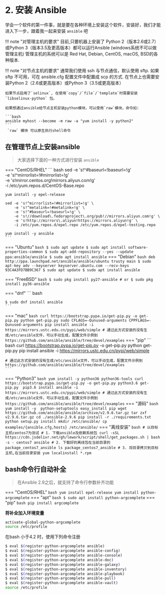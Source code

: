 # 2. 安装 Ansible

学会一个软件的第一件事，就是要在各种环境上安装这个软件，安装好，我们才能进入下一步，跟着我一起来安装 `ansible` 吧

!!! note "对管理主机的要求"
    目前,只要机器上安装了 Python 2（版本2.6或2.7）或Python 3（版本3.5及更高版本）都可以运行Ansible (windows系统不可以做管理主机)
    管理主机的系统可以是 Red Hat, Debian, CentOS, macOS, BSD的各种版本.

!!! note "对节点主机的要求"
    通常我们使用 ssh 与节点通信，默认使用 sftp.  如果 sftp 不可用，可在 ansible.cfg 配置文件中配置成 scp 的方式. 在节点上也需要安装Python 2（2.6或更高版本）或Python 3（3.5或更高版本）

    如果节点启用了`selinux`, 在使用`copy`/`file`/`template`时需要安装 `libselinux-python` 包。

    如果想通过ansible给节点主机安装python模块，可以使用`raw`模块，命令如: 

    ```bash
    ansible myhost --become -m raw -a "yum install -y python2"
    ```
     `raw` 模块 可以原生执行shell命令
    

## 在管理节点上安装ansible


> 大家选择下面的一种方式进行安装 `ansible`

=== "CentOS/RHEL"
    ``` bash
    sed -e 's!^#baseurl=!baseurl=!g' \
           -e  's!^mirrorlist=!#mirrorlist=!g' \
           -e 's!mirror.centos.org!mirrors.aliyun.com!g' \
           -i  /etc/yum.repos.d/CentOS-Base.repo

    yum install -y epel-release

    sed -e 's!^mirrorlist=!#mirrorlist=!g' \
        -e 's!^metalink=!#metalink=!g' \
        -e 's!^#baseurl=!baseurl=!g' \
        -e 's!//download\.fedoraproject\.org/pub!//mirrors.aliyun.com!g' \
        -e 's!http://mirrors\.aliyun!https://mirrors.aliyun!g' \
        -i /etc/yum.repos.d/epel.repo /etc/yum.repos.d/epel-testing.repo

    yum install -y ansible
    ```
=== "Ubuntu"
    ``` bash
    $ sudo apt update
    $ sudo apt install software-properties-common
    $ sudo apt-add-repository --yes --update ppa:ansible/ansible
    $ sudo apt install ansible
    ```
=== "Debian"
    ``` bash
    deb http://ppa.launchpad.net/ansible/ansible/ubuntu trusty main
    $ sudo apt-key adv --keyserver keyserver.ubuntu.com --recv-keys 93C4A3FD7BB9C367
    $ sudo apt update
    $ sudo apt install ansible
    ```

=== "FreeBSD"
    ``` bash
    $ sudo pkg install py27-ansible
    # or
    $ sudo pkg install py36-ansible
    ```

=== "dnf"
    ``` bash

    $ sudo dnf install ansible
    ```
    
=== "mac"
    ``` bash
    curl https://bootstrap.pypa.io/get-pip.py -o get-pip.py
    python get-pip.py
    sudo CFLAGS=-Qunused-arguments CPPFLAGS=-Qunused-arguments pip install ansible -i https://mirrors.ustc.edu.cn/pypi/web/simple
    # 通过此方式安装的没有生成/etc/ansible文件，可以手动生成，配置文件示例到https://github.com/ansible/ansible/tree/devel/examples
    ```
=== "pip"
    ``` bash
    curl https://bootstrap.pypa.io/get-pip.py -o get-pip.py
    python get-pip.py
    pip install ansible -i https://mirrors.ustc.edu.cn/pypi/web/simple

    # 通过此方式安装的没有生成/etc/ansible文件，可以手动生成，配置文件示例到https://github.com/ansible/ansible/tree/devel/examples
    ```

=== "Python3"
    ``` bash
    yum install -y python36 python36-tools
    curl https://bootstrap.pypa.io/get-pip.py -o get-pip.py
    python3.6 get-pip.py 
    pip3.6 install ansible -i https://mirrors.ustc.edu.cn/pypi/web/simple
    # 通过此方式安装的没有生成/etc/ansible文件，可以手动生成，配置文件示例到https://github.com/ansible/ansible/tree/devel/examples
    ```
=== "源码"
    ``` bash
    yum install -y  python-setuptools
    easy_install pip
    wget https://github.com/ansible/ansible/archive/v2.9.6.tar.gz
    tar zxf v2.9.6.tar.gz
    cd ./ansible-2.9.6
    pip install -r ./requirements.txt
    python setup.py install
    mkdir /etc/ansible/
    cp examples/{ansible.cfg,hosts} /etc/ansible/
    ```
=== "离线安装"
    ``` bash
    # 以目标主机centos7为测试
    # 1. 下载ansible及依赖系统包
    curl -sSL https://cdn.jsdelivr.net/gh/lework/script/shell/get_packages.sh | bash -s - centos7 ansible
    # 2. 下载好的离线包在当前目录的package_centos7_ansible
    ls package_centos7_ansible
    # 3. 将目录拷贝到目标主机,在当前目录安装
    yum localinstall *.rpm
    ```
    
## bash命令行自动补全

> 在Ansible 2.9之后，就支持了命令行参数补齐功能

=== "CentOS/RHEL"
    ``` bash
    yum install epel-release
    yum install python-argcomplete
    ```
=== "apt"
    ``` bash
    $ sudo apt install python-argcomplete
    ```
=== "pip"
    ``` bash
    pip install argcomplete
    ```

**将补全加入环境变量**

```bash
activate-global-python-argcomplete
source /etc/profile
```

在bash 小于4.2 时，使用下列命令注册

```bash
$ eval $(register-python-argcomplete ansible)
$ eval $(register-python-argcomplete ansible-config)
$ eval $(register-python-argcomplete ansible-console)
$ eval $(register-python-argcomplete ansible-doc)
$ eval $(register-python-argcomplete ansible-galaxy)
$ eval $(register-python-argcomplete ansible-inventory)
$ eval $(register-python-argcomplete ansible-playbook)
$ eval $(register-python-argcomplete ansible-pull)
$ eval $(register-python-argcomplete ansible-vault)
source /etc/profile
```
